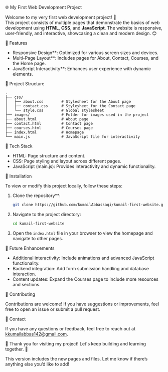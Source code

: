 🌐 My First Web Development Project

Welcome to my very first web development project! 🎉  
This project consists of multiple pages that demonstrate the basics of web development using **HTML**, **CSS**, and **JavaScript**. The website is responsive, user-friendly, and interactive, showcasing a clean and modern design. 😊


🚀 Features

- Responsive Design**: Optimized for various screen sizes and devices.
- Multi-Page Layout**: Includes pages for About, Contact, Courses, and the Home page.
- JavaScript Interactivity**: Enhances user experience with dynamic elements.


 📂 Project Structure

```
.
├── css/
│   ├── about.css        # Stylesheet for the About page
│   ├── contact.css      # Stylesheet for the Contact page
│   └── style.css        # Global stylesheet
├── images/              # Folder for images used in the project
├── about.html           # About page
├── contact.html         # Contact page
├── courses.html         # Courses page
├── index.html           # Homepage
└── main.js              # JavaScript file for interactivity
```


🎨 Tech Stack

- HTML: Page structure and content.
- CSS: Page styling and layout across different pages.
- JavaScript (main.js): Provides interactivity and dynamic functionality.


🔧 Installation

To view or modify this project locally, follow these steps:

1. Clone the repository**:
   ```bash
   git clone https://github.com/kumailAbbassaqi/kumail-first-website.git
   ```

2. Navigate to the project directory:
   ```bash
   cd kumail-first-website
   ```

3. Open the `index.html` file in your browser to view the homepage and navigate to other pages.


🎯 Future Enhancements

- Additional interactivity: Include animations and advanced JavaScript functionality.
- Backend integration: Add form submission handling and database interaction.
- Content updates: Expand the Courses page to include more resources and sections.


🤝 Contributing

Contributions are welcome! If you have suggestions or improvements, feel free to open an issue or submit a pull request.


📧 Contact

If you have any questions or feedback, feel free to reach out at [kkumailabbas142@gmail.com](mailto:kkumailabbas142@gmail.com).


🙌 Thank you for visiting my project! Let's keep building and learning together. 🌟


This version includes the new pages and files. Let me know if there’s anything else you’d like to add!
